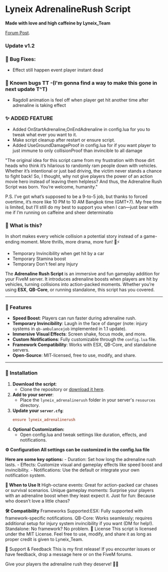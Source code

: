 # Lyneix AdrenalineRush Script
**Made with love and high caffeine by Lyneix_Team**


[Forum Post](https://forum.cfx.re/t/free-adrenaline-rush-script-lyneix-team/5296560).


### Update v1.2
### 🔧 Bug Fixes:
- Effect still happen event player instant dead

### 🐞 Known bugs TT -(I'm gonna find a way to make this gone in next update T^T)
- Ragdoll animation is feel off when player get hit another time after adrenaline is taking effect

### ✨ ADDED FEATURE
- Added OnStartAdrenaline,OnEndAdrenaline in config.lua for you to tweak what ever you want to it.
- Make script cleanup after restart or ensure script.
- Added UseGroundDamageProof in config.lua for if you want player to just immune to only collisionProof than invincible to all damage

"The original idea for this script came from my frustration with those dirt heads who think it’s hilarious to randomly ram people down with vehicles. Whether it’s intentional or just bad driving, the victim never stands a chance to fight back! So, I thought, why not give players the power of an action movie hero instead of leaving them helpless? And thus, the Adrenaline Rush Script was born. You’re welcome, humanity."

P.S. I’ve got what’s supposed to be a 9-to-5 job, but thanks to forced overtime, it’s more like 10 PM to 10 AM Bangkok time (GMT+7). My free time is limited, but I’ll still do my best to support you when I can—just bear with me if I’m running on caffeine and sheer determinatio

### 🚀 What is this?

In short makes every vehicle collision a potential story instead of a game-ending moment. More thrills, more drama, more fun! 🚗⚡
- Temporary Invincibility when get hit by a car 
- Temporary Stamina boost
- Temporary Don't feel any Injury

The **Adrenaline Rush Script** is an immersive and fun gameplay addition for your FiveM server. It introduces adrenaline boosts when players are hit by vehicles, turning collisions into action-packed moments. Whether you’re using **ESX**, **QB-Core**, or running standalone, this script has you covered.

---

### 🌟 Features
- **Speed Boost**: Players can run faster during adrenaline rush.
- **Temporary Invincibility**: Laugh in the face of danger (note: injury systems in `qb-ambulancejob` implemented in 1.1 update).
- **Immersive Visual Effects**: Screen shake, focus mode, and more.
- **Custom Notifications**: Fully customizable through the `config.lua` file.
- **Framework Compatibility**: Works with ESX, QB-Core, and standalone servers.
- **Open-Source**: MIT-licensed, free to use, modify, and share.

---

### 🔧 Installation
1. **Download the script**:
   - Clone the repository or [download it here](https://github.com/Liryuuu/lyneix_adrenalinerush).
2. **Add to your server**:
   - Place the `lyneix_adrenalinerush` folder in your server's `resources` directory.
3. **Update your `server.cfg`**:
   ```cfg
   ensure lyneix_adrenalinerush
4. **Optional Customization:**
    - Open config.lua and tweak settings like duration, effects, and notifications.
    
**⚙️ Configuration All settings can be customized in the config.lua file**

**Here are some key options:**
    - Duration: Set how long the adrenaline rush lasts.
    - Effects: Customize visual and gameplay effects like speed boost and invincibility.
    - Notifications: Use the default or integrate your own notification system.

**🤔 When to Use It**
High-octane events: Great for action-packed car chases or survival scenarios.
Unique gameplay moments: Surprise your players with an adrenaline boost when they least expect it.
Just for fun: Because who doesn’t love a little chaos?

**🛠️ Compatibility**
Frameworks Supported:ESX: Fully supported with framework-specific notifications.
QB-Core: Works seamlessly; requires additional setup for injury system invincibility if you want (DM for help!).
Standalone: No framework? No problem.
📝 License
This script is licensed under the MIT License.
Feel free to use, modify, and share it as long as proper credit is given to Lyneix_Team.

🙌 Support & Feedback
This is my first release!
If you encounter issues or have feedback, drop a message here or on the FiveM forums.

Give your players the adrenaline rush they deserve! 🚗💨
